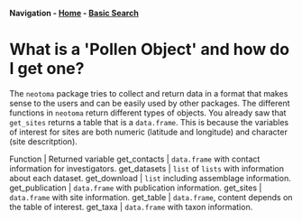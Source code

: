 **Navigation - [Home](../README.html) - [Basic Search](../BasicSearches/BasicSearches.html)**

What is a 'Pollen Object' and how do I get one?
========================================================
The `neotoma` package tries to collect and return data in a format that makes sense to the users and can be easily used by other packages.  The different functions in `neotoma` return different types of objects.  You already saw that `get_sites` returns a table that is a `data.frame`.  This is because the variables of interest for sites are both numeric (latitude and longitude) and character (site descritption).

Function | Returned variable
get_contacts | `data.frame` with contact information for investigators.
get_datasets | `list` of `lists` with information about each dataset.
get_download | `list` including assemblage information.
get_publication | `data.frame` with publication information.
get_sites | `data.frame` with site information.
get_table | `data.frame`, content depends on the table of interest.
get_taxa | `data.frame` with taxon information.
